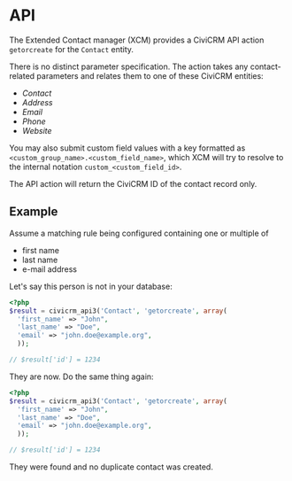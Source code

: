# API

The Extended Contact manager (XCM) provides a CiviCRM API action `getorcreate`
for the `Contact` entity.

There is no distinct parameter specification. The action takes any contact-
related parameters and relates them to one of these CiviCRM entities:

- *Contact*
- *Address*
- *Email*
- *Phone*
- *Website*

You may also submit custom field values with a key formatted as
<nobr>`<custom_group_name>.<custom_field_name>`</nobr>, which XCM will try to
resolve to the internal notation `custom_<custom_field_id>`.

The API action will return the CiviCRM ID of the contact record only.

## Example

Assume a matching rule being configured containing one or multiple of

- first name
- last name
- e-mail address

Let's say this person is not in your database:

```php
<?php
$result = civicrm_api3('Contact', 'getorcreate', array(
  'first_name' => "John",
  'last_name' => "Doe",
  'email' => "john.doe@example.org",
  ));

// $result['id'] = 1234
```

They are now. Do the same thing again:

```php
<?php
$result = civicrm_api3('Contact', 'getorcreate', array(
  'first_name' => "John",
  'last_name' => "Doe",
  'email' => "john.doe@example.org",
  ));

// $result['id'] = 1234
```

They were found and no duplicate contact was created.
